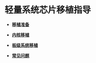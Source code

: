 # 轻量系统芯片移植指导<a name="ZH-CN_TOPIC_0000001157479383"></a>

-   **[移植准备](transplant-chip-prepare.md)**  

-   **[内核移植](transplant-chip-kernel.md)**  

-   **[板级系统移植](transplant-chip-board.md)**  

-   **[常见问题](transplant-chip-faqs.md)**  


